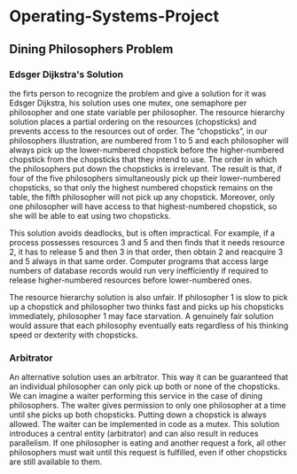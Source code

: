 # Operating-Systems-Project

## Dining Philosophers Problem
### Edsger Dijkstra's Solution
the firts person to recognize the problem and give a solution for it was Edsger Dijkstra, his solution uses one mutex, one semaphore per philosopher and one state variable per philosopher.
The resource hierarchy solution places a partial ordering on the resources (chopsticks) and prevents access to the resources out of order. The “chopsticks”, in our philosophers illustration, are numbered from 1 to 5 and each philosopher will always pick up the lower-numbered chopstick before the higher-numbered chopstick from the chopsticks that they intend to use. The order in which the philosophers put down the chopsticks is irrelevant. The result is that, if four of the five philosophers simultaneously pick up their lower-numbered chopsticks, so that only the highest numbered chopstick remains on the table, the fifth philosopher will not pick up any chopstick. Moreover, only one philosopher will have access to that highest-numbered chopstick, so she will be able to eat using two chopsticks.

This solution avoids deadlocks, but is often impractical. For example, if a process possesses resources 3 and 5 and then finds that it needs resource 2, it has to release 5 and then 3 in that order, then obtain 2 and reacquire 3 and 5 always in that same order. Computer programs that access large numbers of database records would run very inefficiently if required to release higher-numbered resources before lower-numbered ones.

The resource hierarchy solution is also unfair. If philosopher 1 is slow to pick up a chopstick and philosopher two thinks fast and picks up his chopsticks immediately, philosopher 1 may face starvation. A genuinely fair solution would assure that each philosophy eventually eats regardless of his thinking speed or dexterity with chopsticks.

### Arbitrator
An alternative solution uses an arbitrator. This way it can be guaranteed that an individual philosopher can only pick up both or none of the chopsticks. We can imagine a waiter performing this service in the case of dining philosophers. The waiter gives permission to only one philosopher at a time until she picks up both chopsticks. Putting down a chopstick is always allowed. The waiter can be implemented in code as a mutex. This solution introduces a central entity (arbitrator) and can also result in reduces parallelism. If one philosopher is eating and another request a fork, all other philosophers must wait until this request is fulfilled, even if other chopsticks are still available to them.

### 
